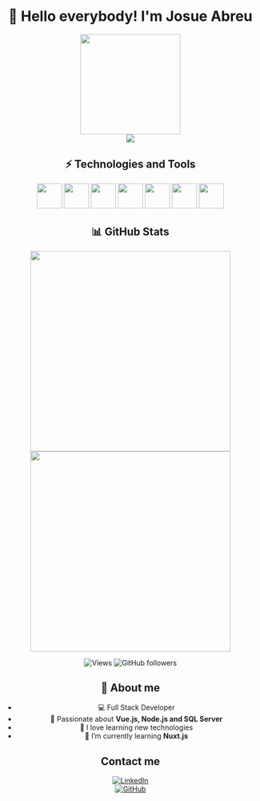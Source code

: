 <h1 align="center"> 👋 Hello everybody! I'm Josue Abreu</h1>

<div align="center">
  <img src="https://media.giphy.com/media/SHjOSDkKZ18qOHA5B5/giphy.gif?cid=790b7611urtba5mhcwy8crf3ucplvkv2ypzjns4vgtbkv8jm&ep=v1_stickers_search&rid=giphy.gif&ct=s" width="200">

<div align="center">
    <a href="https://portfolio-v2-nu-woad.vercel.app" target="_blank">
    <img src="https://img.shields.io/badge/🚀%20Visit%20My%20Portfolio-FF5733?style=for-the-badge&logo=Firefox&logoColor=white">
  </a>
</div>



<h2 align="center">⚡ Technologies and Tools</h2>



  <div>
    <img src="https://cdn.jsdelivr.net/gh/devicons/devicon/icons/javascript/javascript-original.svg" height="50"/>
    <img src="https://cdn.jsdelivr.net/gh/devicons/devicon/icons/typescript/typescript-original.svg" height="50"/>
    <img src="https://cdn.jsdelivr.net/gh/devicons/devicon/icons/vuejs/vuejs-original.svg" height="50"/>
    <img src="https://cdn.jsdelivr.net/gh/devicons/devicon/icons/nodejs/nodejs-original.svg" height="50"/>
    <img src="https://cdn.jsdelivr.net/gh/devicons/devicon@latest/icons/microsoftsqlserver/microsoftsqlserver-plain-wordmark.svg" height="50"/>
    <img src="https://cdn.jsdelivr.net/gh/devicons/devicon@latest/icons/mongodb/mongodb-original-wordmark.svg" height="50"/>
    <img src="https://cdn.jsdelivr.net/gh/devicons/devicon@latest/icons/react/react-original-wordmark.svg" height="50"/>
  </div>


<h2 align="center">📊 GitHub Stats</h2>



  <div align="center">
    <img src="https://github-readme-stats.vercel.app/api?username=JossAbreu&theme=dark&show_icons=true" width="400">
    <img src="https://github-readme-streak-stats.herokuapp.com?user=JossAbreu&theme=dark&hide_border=true" width="400">
  </div>

![Views](https://komarev.com/ghpvc/?username=JossAbreu&label=Views&color=blue&style=plastic)
![GitHub followers](https://img.shields.io/github/followers/JossAbreu?style=social)


 <h2 align="center">📌 About me</h2>

 

- 💻 Full Stack Developer
- 🚀 Passionate about **Vue.js, Node.js and SQL Server**
- 🎯 I love learning new technologies
- 🌱 I’m currently learning **Nuxt.js**

<h2 align="center">Contact me</h2>

 
 [![LinkedIn](https://img.shields.io/badge/LinkedIn-Perfil-blue?style=for-the-badge&logo=linkedin)](https://www.linkedin.com/in/josue-alexander-abreu-de-la-rosa-818591186/)  
 [![GitHub](https://img.shields.io/badge/GitHub-Perfil-black?style=for-the-badge&logo=github)](https://github.com/JossAbreu)

</div>
